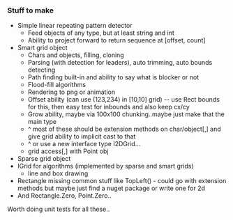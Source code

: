 ### Stuff to make

* Simple linear repeating pattern detector
  * Feed objects of any type, but at least string and int
  * Ability to project forward to return sequence at [offset, count]
* Smart grid object
  * Chars and objects, filling, cloning
  * Parsing (with detection for leaders), auto trimming, auto bounds detecting
  * Path finding built-in and ability to say what is blocker or not
  * Flood-fill algorithms
  * Rendering to png or animation
  * Offset ability (can use (123,234) in [10,10] grid) -- use Rect bounds for this, then easy test for inbounds and also keep cx/cy
  * Grow ability, maybe via 100x100 chunking..maybe just make that the main type
  * ^ most of these should be extension methods on char/object[,] and give grid ability to implicit cast to that
  * ^ or use a new interface type I2DGrid<T>...
  * grid access[,] with Point obj
* Sparse grid object
* IGrid for algorithms (implemented by sparse and smart grids)
  * line and box drawing
* Rectangle missing common stuff like TopLeft() - could go with extension methods but maybe just find a nuget package or write one for 2d
* And Rectangle.Zero, Point.Zero..

Worth doing unit tests for all these..
